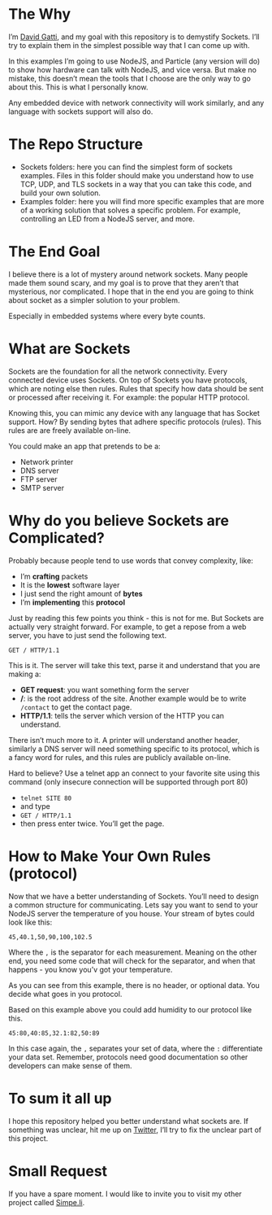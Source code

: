 # The Why

I’m [David Gatti](https://twitter.com/dawidgatti), and my goal with this repository is to demystify Sockets. I’ll try to explain them in the simplest possible way that I can come up with.

In this examples I’m going to use NodeJS, and Particle (any version will do) to show how hardware can talk with NodeJS, and vice versa. But make no mistake, this doesn’t mean the tools that I choose are the only way to go about this. This is what I personally know.

Any embedded device with network connectivity will work similarly, and any language with sockets support will also do.

# The Repo Structure

- Sockets folders: here you can find the simplest form of sockets examples. Files in this folder should make you understand how to use TCP, UDP, and TLS sockets in a way that you can take this code, and build your own solution.
- Examples folder: here you will find more specific examples that are more of a working solution that solves a specific problem. For example, controlling an LED from a NodeJS server, and more.

# The End Goal

I believe there is a lot of mystery around network sockets. Many people made them sound scary, and my goal is to prove that they aren’t that mysterious, nor complicated. I hope that in the end you are going to think about socket as a simpler solution to your problem.

Especially in embedded systems where every byte counts.

# What are Sockets

Sockets are the foundation for all the network connectivity. Every connected device uses Sockets. On top of Sockets you have protocols, which are noting else then rules. Rules that specify how data should be sent or processed after receiving it. For example: the popular HTTP protocol.

Knowing this, you can mimic any device with any language that has Socket support. How? By sending bytes that adhere specific protocols (rules). This rules are are freely available on-line.

You could make an app that pretends to be a:

- Network printer
- DNS server
- FTP server
- SMTP server

# Why do you believe Sockets are Complicated?

Probably because people tend to use words that convey complexity, like:

- I’m **crafting** packets
- It is the **lowest** software layer
- I just send the right amount of **bytes**
- I’m **implementing** this **protocol**

Just by reading this few points you think - this is not for me. But Sockets are actually very straight forward. For example, to get a repose from a web server, you have to just send the following text.

`GET / HTTP/1.1`

This is it. The server will take this text, parse it and understand that you are making a:

- **GET request**: you want something form the server
- **/**: is the root address of the site. Another example would be to write `/contact` to get the contact page.
- **HTTP/1.1**: tells the server which version of the HTTP you can understand.

There isn’t much more to it. A printer will understand another header, similarly a DNS server will need something specific to its protocol, which is a fancy word for rules, and this rules are publicly available on-line.

Hard to believe? Use a telnet app an connect to your favorite site using this command (only insecure connection will be supported through port 80)

- `telnet SITE 80`
- and type
- `GET / HTTP/1.1`
- then press enter twice. You’ll get the page.

# How to Make Your Own Rules (protocol)

Now that we have a better understanding of Sockets. You’ll need to design a common structure for communicating. Lets say you want to send to your NodeJS server the temperature of you house. Your stream of bytes could look like this:

`45,40.1,50,90,100,102.5`

Where the `,` is the separator for each measurement. Meaning on the other end, you need some code that will check for the separator, and when that happens - you know you’v got your temperature.

As you can see from this example, there is no header, or optional data. You decide what goes in you protocol.

Based on this example above you could add humidity to our protocol like this.

`45:80,40:85,32.1:82,50:89`

In this case again, the `,` separates your set of data, where the `:` differentiate your data set. Remember, protocols need good documentation so other developers can make sense of them.

# To sum it all up

I hope this repository helped you better understand what sockets are. If something was unclear, hit me up on [Twitter](https://twitter.com/dawidgatti), I’ll try to fix the unclear part of this project.

# Small Request

If you have a spare moment. I would like to invite you to visit my other project called [Simpe.li](https://simpe.li).
